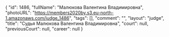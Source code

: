 {
    "id": 1486,
    "fullName": "Малюкова Валентина Владимировна",
    "photoURL": "https://members2020by.s3.eu-north-1.amazonaws.com/judge_1486",
    "tags": [],
    "comment": "",
    "layout": "judge",
    "title": "Судья Малюкова Валентина Владимировна",
    "court": null,
    "previousCourt": null,
    "career": null
}